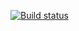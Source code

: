 [![Build status](https://ci.appveyor.com/api/projects/status/wesiqcs4jbrum8t7?svg=true)](https://ci.appveyor.com/project/naumshubaev/a220224apici3post)